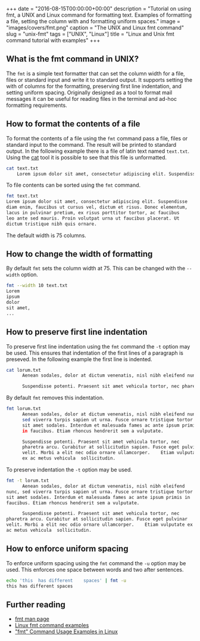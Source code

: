 +++
date = "2016-08-15T00:00:00+00:00"
description = "Tutorial on using fmt, a UNIX and Linux command for formatting text. Examples of formatting a file, setting the column with and formatting uniform spaces."
image = "images/covers/fmt.png"
caption = "The UNIX and Linux fmt command"
slug = "unix-fmt"
tags = ["UNIX", "Linux"]
title = "Linux and Unix fmt command tutorial with examples"
+++

## What is the fmt command in UNIX?

The `fmt` is a simple text formatter that can set the column width for a file,
files or standard input and write it to standard output. It supports setting the
with of columns for the formatting, preserving first line indentation, and
setting uniform spacing. Originally designed as a tool to format mail messages
it can be useful for reading files in the terminal and ad-hoc formatting
requirements.

## How to format the contents of a file

To format the contents of a file using the `fmt` command pass a file, files or
standard input to the command. The result will be printed to standard output. In
the following example there is a file of latin text named `text.txt`. Using the
[cat][1] tool it is possible to see that this file is unformatted.

```sh
cat text.txt
    Lorem ipsum dolor sit amet, consectetur adipiscing elit. Suspendisse diam enim, faucibus ut cursus vel, dictum et risus. Donec elementum, lacus in pulvinar pretium, ex risus porttitor tortor, ac faucibus leo ante sed mauris. Proin volutpat urna ut faucibus placerat. Ut dictum tristique nibh quis ornare.
```

To file contents can be sorted using the `fmt` command.

```sh
fmt text.txt
Lorem ipsum dolor sit amet, consectetur adipiscing elit. Suspendisse
diam enim, faucibus ut cursus vel, dictum et risus. Donec elementum,
lacus in pulvinar pretium, ex risus porttitor tortor, ac faucibus
leo ante sed mauris. Proin volutpat urna ut faucibus placerat. Ut
dictum tristique nibh quis ornare.
```

The default width is 75 columns.

## How to change the width of formatting

By default `fmt` sets the column width at 75. This can be changed with the
`--width` option.

```sh
fmt --width 10 text.txt
Lorem
ipsum
dolor
sit amet,
...
```

## How to preserve first line indentation

To preserve first line indentation using the `fmt` command the `-t` option may
be used. This ensures that indentation of the first lines of a paragraph is
preseved. In the following example the first line is indented.

```sh
cat lorum.txt
      Aenean sodales, dolor at dictum venenatis, nisl nibh eleifend nunc, sed viverra turpis sapien ut urna. Fusce ornare tristique tortor sit amet sodales. Interdum et malesuada fames ac ante ipsum primis in faucibus. Etiam rhoncus hendrerit sem a vulputate.

      Suspendisse potenti. Praesent sit amet vehicula tortor, nec pharetra arcu. Curabitur at sollicitudin sapien. Fusce eget pulvinar velit. Morbi a elit nec odio ornare ullamcorper.    Etiam vulputate ex ac metus vehicula  sollicitudin.

```

By default `fmt` removes this indentation.

```sh
fmt lorum.txt
      Aenean sodales, dolor at dictum venenatis, nisl nibh eleifend nunc,
      sed viverra turpis sapien ut urna. Fusce ornare tristique tortor
      sit amet sodales. Interdum et malesuada fames ac ante ipsum primis
      in faucibus. Etiam rhoncus hendrerit sem a vulputate.

      Suspendisse potenti. Praesent sit amet vehicula tortor, nec
      pharetra arcu. Curabitur at sollicitudin sapien. Fusce eget pulvinar
      velit. Morbi a elit nec odio ornare ullamcorper.    Etiam vulputate
      ex ac metus vehicula  sollicitudin.

```

To preserve indentation the `-t` option may be used.

```sh
fmt -t lorum.txt
      Aenean sodales, dolor at dictum venenatis, nisl nibh eleifend
nunc, sed viverra turpis sapien ut urna. Fusce ornare tristique tortor
sit amet sodales. Interdum et malesuada fames ac ante ipsum primis in
faucibus. Etiam rhoncus hendrerit sem a vulputate.

      Suspendisse potenti. Praesent sit amet vehicula tortor, nec
pharetra arcu. Curabitur at sollicitudin sapien. Fusce eget pulvinar
velit. Morbi a elit nec odio ornare ullamcorper.    Etiam vulputate ex
ac metus vehicula  sollicitudin.

```

## How to enforce uniform spacing

To enforce uniform spacing using the `fmt` command the `-u` option may be used.
This enforces one space between words and two after sentences.

```sh
echo 'this  has different    spaces' | fmt -u
this has different spaces
```

## Further reading

- [fmt man page][2]
- [Linux fmt command examples][4]
- ["fmt" Command Usage Examples in Linux][5]

[1]: /unix-cat/
[2]: http://linux.die.net/man/1/fmt
[3]: /images/articles/fmt.png "Linux and Unix fmt command"
[4]: http://landoflinux.com/linux_fmt_command.html
[5]: http://www.sanfoundry.com/fmt-command-usage-examples-linux/
